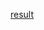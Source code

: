 [result](https://github.com/code137-5/Vector1CodePractice/assets/61470680/32e0b4b4-bea0-420b-925f-c4f7a1f7b70f)
